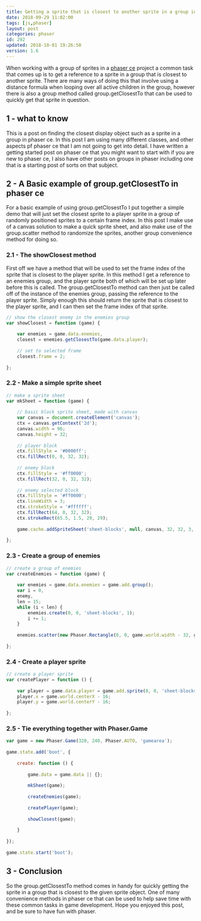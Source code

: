 ```yaml
---
title: Getting a sprite that is closest to another sprite in a group in phaser
date: 2018-09-29 11:02:00
tags: [js,phaser]
layout: post
categories: phaser
id: 292
updated: 2018-10-01 19:26:50
version: 1.6
---
```


When working with a group of sprites in a [phaser ce](https://photonstorm.github.io/phaser-ce/index.html) project a common task that comes up is to get a reference to a sprite in a group that is closest to another sprite. There are many ways of doing this that involve using a distance formula when looping over all active children in the group, however there is also a group method called group.getClosestTo that can be used to quickly get that sprite in question.

<!-- more -->

## 1 - what to know

This is a post on finding the closest display object such as a sprite in a group in phaser ce. In this post I am using many different classes, and other aspects pf phaser ce that I am not going to get into detail. I have written a getting started post on phaser ce that you might want to start with if you are new to phaser ce, I also have other posts on groups in phaser including one that is a starting post of sorts on that subject.

## 2 - A Basic example of group.getClosestTo in phaser ce

For a basic example of using group.getClosestTo I put together a simple demo that will just set the closest sprite to a player sprite in a group of randomly positioned sprites to a certain frame index. In this post I make use of a canvas solution to make a quick sprite sheet, and also make use of the group.scatter method to randomize the sprites, another group convenience method for doing so.

### 2.1 - The showClosest method

First off we have a method that will be used to set the frame index of the sprite that is closest to the player sprite. In this method I get a reference to an enemies group, and the player sprite both of which will be set up later before this is called. The group.getClosestTo method can then just be called off of the instance of the enemies group, passing the reference to the player sprite. Simply enough this should return the sprite that is closest to the player sprite, and I can then set the frame index of that sprite.

```js
// show the closest enemy in the enemies group
var showClosest = function (game) {
 
    var enemies = game.data.enemies,
    closest = enemies.getClosestTo(game.data.player);
 
    // set to selected frame
    closest.frame = 2;
 
};
```

### 2.2 - Make a simple sprite sheet

```js
// make a sprite sheet
var mkSheet = function (game) {
 
    // basic block sprite sheet, made with canvas
    var canvas = document.createElement('canvas');
    ctx = canvas.getContext('2d');
    canvas.width = 96;
    canvas.height = 32;
 
    // player block
    ctx.fillStyle = '#0000ff';
    ctx.fillRect(0, 0, 32, 32);
 
    // enemy block
    ctx.fillStyle = '#ff0000';
    ctx.fillRect(32, 0, 32, 32);
 
    // enemy selected block
    ctx.fillStyle = '#ff0000';
    ctx.lineWidth = 3;
    ctx.strokeStyle = '#ffffff';
    ctx.fillRect(64, 0, 32, 32);
    ctx.strokeRect(65.5, 1.5, 29, 29);
 
    game.cache.addSpriteSheet('sheet-blocks', null, canvas, 32, 32, 3, 0, 0);
 
};
```

### 2.3 - Create a group of enemies

```js
// create a group of enemies
var createEnemies = function (game) {
 
    var enemies = game.data.enemies = game.add.group();
    var i = 0,
    enemy,
    len = 15;
    while (i < len) {
        enemies.create(0, 0, 'sheet-blocks', 1);
        i += 1;
    }
 
    enemies.scatter(new Phaser.Rectangle(0, 0, game.world.width - 32, game.world.height - 32));
 
};
```

### 2.4 - Create a player sprite

```js
// create a player sprite
var createPlayer = function () {
 
    var player = game.data.player = game.add.sprite(0, 0, 'sheet-blocks', 0);
    player.x = game.world.centerX - 16;
    player.y = game.world.centerY - 16;
 
};
```

### 2.5 - Tie everything together with Phaser.Game

```js
var game = new Phaser.Game(320, 240, Phaser.AUTO, 'gamearea');
 
game.state.add('boot', {
 
    create: function () {
 
        game.data = game.data || {};
 
        mkSheet(game);
 
        createEnemies(game);
 
        createPlayer(game);
 
        showClosest(game);
 
    }
 
});
 
game.state.start('boot');
```

## 3 - Conclusion

So the group.getClosestTo method comes in handy for quickly getting the sprite in a group that is closest to the given sprite object. One of many convenience methods in phaser ce that can be used to help save time with these common tasks in game development. Hope you enjoyed this post, and be sure to have fun with phaser.
